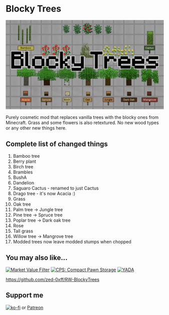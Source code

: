 # Blocky Trees
[![Blocky Trees](About/Preview.png)](https://steamcommunity.com/sharedfiles/filedetails/?id=2983608933)

Purely cosmetic mod that replaces vanilla trees with the blocky ones from Minecraft.
Grass and some flowers is also retextured.
No new wood types or any other new things here.

## Complete list of changed things

1. Bamboo tree
1. Berry plant
1. Birch tree
1. Brambles
1. BushA
1. Dandelion
1. Saguaro Cactus - renamed to just Cactus
1. Drago tree - it's now Acacia :)
1. Grass
1. Oak tree
1. Palm tree -> Jungle tree
1. Pine tree -> Spruce tree
1. Poplar tree -> Dark oak tree
1. Rose
1. Tall grass
1. Willow tree -> Mangrove tree
1. Modded trees now leave modded stumps when chopped

## You may also like...

[![Market Value Filter](https://steamuserimages-a.akamaihd.net/ugc/2031731300509143773/7E3F3357000603DE56A483382D3D403B9F805248/?imw=268&imh=151&ima=fit&impolicy=Letterbox)](https://steamcommunity.com/sharedfiles/filedetails/?id=2960434569)
[![CPS: Compact Pawn Storage](https://steamuserimages-a.akamaihd.net/ugc/2031730758744755960/6EBD5542F16F51143F66B0123588C3CD002945A4/?imw=268&imh=151&ima=fit&impolicy=Letterbox)](https://steamcommunity.com/sharedfiles/filedetails/?id=2974541112)
[![YADA](https://steamuserimages-a.akamaihd.net/ugc/2031731300519719867/4E551B5E8A5F51182BD2D8830C7E9E180D0634BC/?imw=268&imh=151&ima=fit&impolicy=Letterbox)](https://steamcommunity.com/sharedfiles/filedetails/?id=2971543841)

https://github.com/zed-0xff/RW-BlockyTrees

## Support me

[![ko-fi](https://i.imgur.com/Utx6OIH.png)](https://ko-fi.com/K3K81Z3W5) or [Patreon](https://www.patreon.com/zed_0xff)

